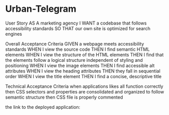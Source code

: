 # Urban-Telegram
User Story 
AS A marketing agency
I WANT a codebase that follows accessibility standards
SO THAT our own site is optimized for search engines

Overall Acceptance Criteria
GIVEN a webpage meets accessibility standards
WHEN I view the source code
THEN I find semantic HTML elements
WHEN I view the structure of the HTML elements
THEN I find that the elements follow a logical structure independent of styling and positioning
WHEN I view the image elements
THEN I find accessible alt attributes
WHEN I view the heading attributes
THEN they fall in sequential order
WHEN I view the title element
THEN I find a concise, descriptive title

Technical Acceptance Criteria
when applications likes all function correctly
then CSS selectors and properties are consolidated and organized to follow semantic structure
then CSS file is properly commented

the link to the deployed application: 


